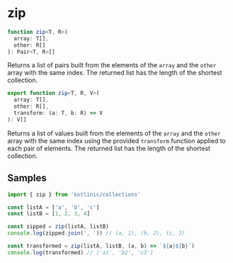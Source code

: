 # zip

```ts
function zip<T, R>(
  array: T[],
  other: R[]
): Pair<T, R>[]
```

Returns a list of pairs built from the elements of the `array` and the `other` array with the same index.
The returned list has the length of the shortest collection.

```ts
export function zip<T, R, V>(
  array: T[],
  other: R[],
  transform: (a: T, b: R) => V
): V[]
```

Returns a list of values built from the elements of the `array` and the `other` array with the same index
using the provided `transform` function applied to each pair of elements.
The returned list has the length of the shortest collection.

## Samples

```ts
import { zip } from 'kotlinic/collections'

const listA = ['a', 'b', 'c']
const listB = [1, 2, 3, 4]

const zipped = zip(listA, listB)
console.log(zipped.join(', ')) // (a, 1), (b, 2), (c, 3)

const transformed = zip(listA, listB, (a, b) => `${a}${b}`)
console.log(transformed) // ['a1', 'b2', 'c3']
```
